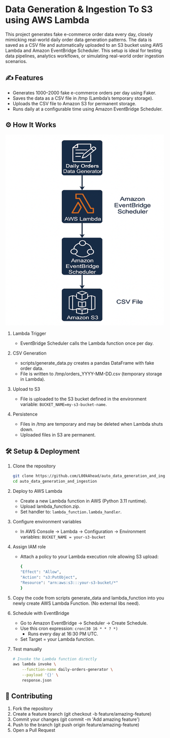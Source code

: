 # Data Generation & Ingestion To S3 using AWS Lambda

This project generates fake e-commerce order data every day, closely mimicking real-world daily order data generation patterns. The data is saved as a CSV file and automatically uploaded to an S3 bucket using AWS Lambda and Amazon EventBridge Scheduler. This setup is ideal for testing data pipelines, analytics workflows, or simulating real-world order ingestion scenarios.

## ✍️ Features

* Generates 1000–2000 fake e-commerce orders per day using Faker.
* Saves the data as a CSV file in /tmp (Lambda’s temporary storage).
* Uploads the CSV file to Amazon S3 for permanent storage.
* Runs daily at a configurable time using Amazon EventBridge Scheduler.

## ⚙️ How It Works

<img src="architecture.png" width=500 height=600/>

1. Lambda Trigger
    * EventBridge Scheduler calls the Lambda function once per day.

2. CSV Generation
    * scripts/generate_data.py creates a pandas DataFrame with fake order data.
    * File is written to /tmp/orders_YYYY-MM-DD.csv (temporary storage in Lambda).

3. Upload to S3
    * File is uploaded to the S3 bucket defined in the environment variable: `BUCKET_NAME=my-s3-bucket-name`.

4. Persistence
    * Files in /tmp are temporary and may be deleted when Lambda shuts down.
    * Uploaded files in S3 are permanent.

## 🛠️ Setup & Deployment

1. Clone the repository

    ```bash
    git clone https://github.com/L00kAhead/auto_data_generation_and_ingestion.git
    cd auto_data_generation_and_ingestion
    ```

2. Deploy to AWS Lambda
    * Create a new Lambda function in AWS (Python 3.11 runtime).
    * Upload lambda_function.zip.
    * Set handler to: `lambda_function.lambda_handler`.

3. Configure environment variables
    * In AWS Console → Lambda → Configuration → Environment variables: `BUCKET_NAME = your-s3-bucket`

4. Assign IAM role

    * Attach a policy to your Lambda execution role allowing S3 upload:

        ```bash
        {
        "Effect": "Allow",
        "Action": "s3:PutObject",
        "Resource": "arn:aws:s3:::your-s3-bucket/*"
        }
        ```

5. Copy the code from scripts generate_data and lambda_function into you newly create AWS Lambda Function. (No external libs need).

6. Schedule with EventBridge
    * Go to Amazon EventBridge → Scheduler → Create Schedule.
    * Use this cron expression: `cron(30 16 * * ? *)`
        * Runs every day at 16:30 PM UTC.
    * Set Target = your Lambda function.

7. Test manually

    ```bash
    # Invoke the Lambda function directly
    aws lambda invoke \
        --function-name daily-orders-generator \
        --payload '{}' \
        response.json
    ```

## 🤝 Contributing

1. Fork the repository
2. Create a feature branch (git checkout -b feature/amazing-feature)
3. Commit your changes (git commit -m 'Add amazing feature')
4. Push to the branch (git push origin feature/amazing-feature)
5. Open a Pull Request
